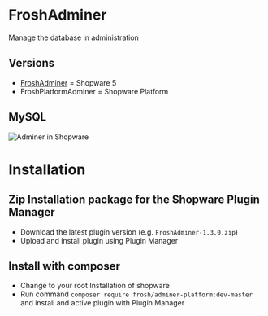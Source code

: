 # FroshAdminer

Manage the database in administration

## Versions

* [FroshAdminer](https://github.com/FriendsOfShopware/FroshAdminer) = Shopware 5
* FroshPlatformAdminer = Shopware Platform

## MySQL
![Adminer in Shopware](https://i.imgur.com/XuUWCaz.png)

# Installation

## Zip Installation package for the Shopware Plugin Manager

* Download the latest plugin version (e.g. `FroshAdminer-1.3.0.zip`)
* Upload and install plugin using Plugin Manager

## Install with composer
* Change to your root Installation of shopware
* Run command `composer require frosh/adminer-platform:dev-master` and install and active plugin with Plugin Manager 
